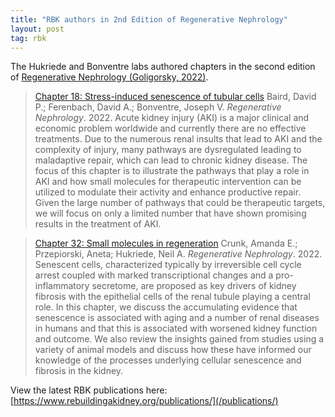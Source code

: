```yaml
---
title: "RBK authors in 2nd Edition of Regenerative Nephrology"
layout: post
tag: rbk
---
```


The Hukriede and Bonventre labs authored chapters in the second edition of [Regenerative Nephrology (Goligorsky, 2022)](https://www.sciencedirect.com/book/9780128233184/regenerative-nephrology).

>[Chapter 18: Stress-induced senescence of tubular cells](https://www.doi.org/10.1016/B978-0-12-823318-4.00037-8)
Baird, David P.; Ferenbach, David A.; Bonventre, Joseph V. *Regenerative Nephrology*. 2022.
Acute kidney injury (AKI) is a major clinical and economic problem worldwide and currently there are no effective treatments. Due to the numerous renal insults that lead to AKI and the complexity of injury, many pathways are dysregulated leading to maladaptive repair, which can lead to chronic kidney disease. The focus of this chapter is to illustrate the pathways that play a role in AKI and how small molecules for therapeutic intervention can be utilized to modulate their activity and enhance productive repair. Given the large number of pathways that could be therapeutic targets, we will focus on only a limited number that have shown promising results in the treatment of AKI.


>[Chapter 32: Small molecules in regeneration](https://www.doi.org/10.1016/B978-0-12-823318-4.00019-6)
Crunk, Amanda E.; Przepiorski, Aneta; Hukriede, Neil A. *Regenerative Nephrology*. 2022.
Senescent cells, characterized typically by irreversible cell cycle arrest coupled with marked transcriptional changes and a pro-inflammatory secretome, are proposed as key drivers of kidney fibrosis with the epithelial cells of the renal tubule playing a central role. In this chapter, we discuss the accumulating evidence that senescence is associated with aging and a number of renal diseases in humans and that this is associated with worsened kidney function and outcome. We also review the insights gained from studies using a variety of animal models and discuss how these have informed our knowledge of the processes underlying cellular senescence and fibrosis in the kidney.

View the latest RBK publications here: [https://www.rebuildingakidney.org/publications/](/publications/)
